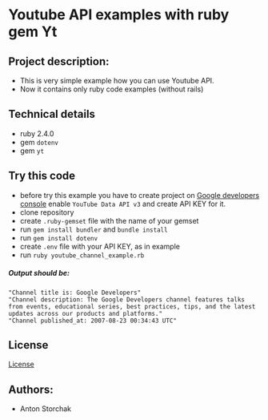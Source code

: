 # Youtube API examples with ruby gem Yt

## Project description:
- This is very simple example how you can use Youtube API.
- Now it contains only ruby code examples (without rails)

## Technical details

- ruby 2.4.0
- gem ```dotenv```
- gem ```yt```

## Try this code

- before try this example you have to create project on [Google developers console](https://console.developers.google.com) enable ```YouTube Data API v3``` and create API KEY for it.
- clone repository
- create ```.ruby-gemset``` file with the name of your gemset
- run ```gem install bundler``` and ```bundle install```
- run ```gem install dotenv```
- create ```.env``` file with your API KEY, as in example
- run ```ruby youtube_channel_example.rb```

##### Output should be:
```
"Channel title is: Google Developers"
"Channel description: The Google Developers channel features talks from events, educational series, best practices, tips, and the latest updates across our products and platforms."
"Channel published_at: 2007-08-23 00:34:43 UTC"
```
 
## License
[License](LICENSE)
    
## Authors:
- Anton Storchak